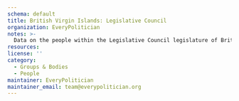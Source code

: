 ```yaml
---
schema: default
title: British Virgin Islands: Legislative Council
organization: EveryPolitician
notes: >-
  Data on the people within the Legislative Council legislature of British Virgin Islands.
resources:
license: ''
category:
  - Groups & Bodies
  - People
maintainer: EveryPolitician
maintainer_email: team@everypolitician.org
---
```

